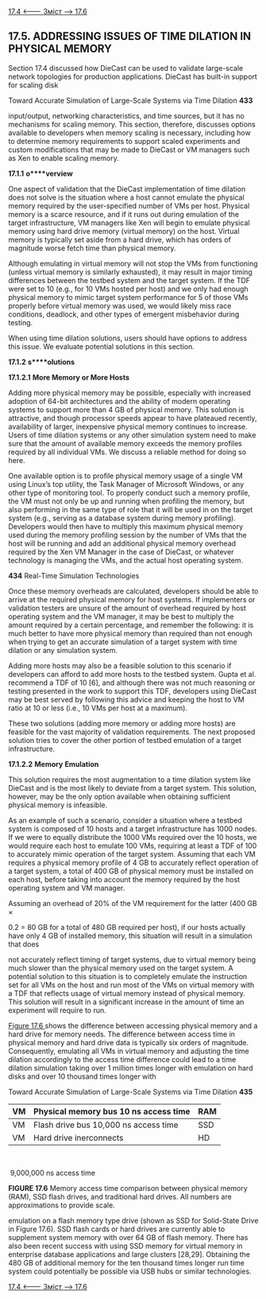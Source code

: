 [17.4 <--- ](17_4.md) [   Зміст   ](README.md) [--> 17.6](17_6.md)

## 17.5. ADDRESSING ISSUES OF TIME DILATION IN PHYSICAL MEMORY

Section 17.4 discussed how DieCast can be used to validate large-scale network topologies for production applications. DieCast has built-in support for scaling disk



Toward Accurate Simulation of Large-Scale Systems via Time Dilation       **433**

 

input/output, networking characteristics, and time sources, but it has no mechanisms for scaling memory. This section, therefore, discusses options available to developers when memory scaling is necessary, including how to determine memory requirements to support scaled experiments and custom modifications that may be made to DieCast or VM managers such as Xen to enable scaling memory.

 

**17.1.1**  **o****verview**

One aspect of validation that the DieCast implementation of time dilation does not solve is the situation where a host cannot emulate the physical memory required by the user-specified number of VMs per host. Physical memory is a scarce resource, and if it runs out during emulation of the target infrastructure, VM managers like Xen will begin to emulate physical memory using hard drive memory (virtual memory) on the host. Virtual memory is typically set aside from a hard drive, which has orders of magnitude worse fetch time than physical memory.

Although emulating in virtual memory will not stop the VMs from functioning (unless virtual memory is similarly exhausted), it may result in major timing differences between the testbed system and the target system. If the TDF were set to 10 (e.g., for 10 VMs hosted per host) and we only had enough physical memory to mimic target system performance for 5 of those VMs properly before virtual memory was used, we would likely miss race conditions, deadlock, and other types of emergent misbehavior during testing.

When using time dilation solutions, users should have options to address this issue. We evaluate potential solutions in this section.

 

**17.1.2**  **s****olutions**

**17.1.2.1**            **More Memory or More Hosts**

Adding more physical memory may be possible, especially with increased adoption of 64-bit architectures and the ability of modern operating systems to support more than 4 GB of physical memory. This solution is attractive, and though processor speeds appear to have plateaued recently, availability of larger, inexpensive physical memory continues to increase. Users of time dilation systems or any other simulation system need to make sure that the amount of available memory exceeds the memory profiles required by all individual VMs. We discuss a reliable method for doing so here.

One available option is to profile physical memory usage of a single VM using Linux’s top utility, the Task Manager of Microsoft Windows, or any other type of monitoring tool. To properly conduct such a memory profile, the VM must not only be up and running when profiling the memory, but also performing in the same type of role that it will be used in on the target system (e.g., serving as a database system during memory profiling). Developers would then have to multiply this maximum physical memory used during the memory profiling session by the number of VMs that the host will be running and add an additional physical memory overhead required by the Xen VM Manager in the case of DieCast, or whatever technology is managing the VMs, and the actual host operating system.



**434**                                       Real-Time Simulation Technologies

 

Once these memory overheads are calculated, developers should be able to arrive at the required physical memory for host systems. If implementers or validation testers are unsure of the amount of overhead required by host operating system and the VM manager, it may be best to multiply the amount required by a certain percentage, and remember the following: it is much better to have more physical memory than required than not enough when trying to get an accurate simulation of a target system with time dilation or any simulation system.

Adding more hosts may also be a feasible solution to this scenario if developers can afford to add more hosts to the testbed system. Gupta et al. recommend a TDF of 10 [6], and although there was not much reasoning or testing presented in the work to support this TDF, developers using DieCast may be best served by following this advice and keeping the host to VM ratio at 10 or less (i.e., 10 VMs per host at a maximum).

These two solutions (adding more memory or adding more hosts) are feasible for the vast majority of validation requirements. The next proposed solution tries to cover the other portion of testbed emulation of a target infrastructure.

 

**17.1.2.2**            **Memory** **Emulation**

This solution requires the most augmentation to a time dilation system like DieCast and is the most likely to deviate from a target system. This solution, however, may be the only option available when obtaining sufficient physical memory is infeasible.

As an example of such a scenario, consider a situation where a testbed system is composed of 10 hosts and a target infrastructure has 1000 nodes. If we were to equally distribute the 1000 VMs required over the 10 hosts, we would require each host to emulate 100 VMs, requiring at least a TDF of 100 to accurately mimic operation of the target system. Assuming that each VM requires a physical memory profile of 4 GB to accurately reflect operation of a target system, a total of 400 GB of physical memory must be installed on each host, before taking into account the memory required by the host operating system and VM manager.

Assuming an overhead of 20% of the VM requirement for the latter (400 GB ×

0.2 = 80 GB for a total of 480 GB required per host), if our hosts actually have only 4 GB of installed memory, this situation will result in a simulation that does

not accurately reflect timing of target systems, due to virtual memory being much slower than the physical memory used on the target system. A potential solution to this situation is to completely emulate the instruction set for all VMs on the host and run most of the VMs on virtual memory with a TDF that reflects usage of virtual memory instead of physical memory. This solution will result in a significant increase in the amount of time an experiment will require to run.

[Figure 17.6 ](#_bookmark95)shows the difference between accessing physical memory and a hard drive for memory needs. The difference between access time in physical memory and hard drive data is typically six orders of magnitude. Consequently, emulating all VMs in virtual memory and adjusting the time dilation accordingly to the access time difference could lead to a time dilation simulation taking over 1 million times longer with emulation on hard disks and over 10 thousand times longer with



Toward Accurate Simulation of Large-Scale Systems via Time Dilation       **435**

 

 

 

| VM   | Physical memory  bus 10 ns access time | RAM  |
| ---- | -------------------------------------- | ---- |
| VM   | Flash drive bus 10,000 ns access time  | SSD  |
| VM   | Hard drive  inerconnects               | HD   |

 

 

​                                                                

​                                                                9,000,000 ns     access time          



**FIGURE 17.6** Memory access time comparison between physical memory (RAM), SSD flash drives, and traditional hard drives. All numbers are approximations to provide scale.



 

emulation on a flash memory type drive (shown as SSD for Solid-State Drive in Figure 17.6). SSD flash cards or hard drives are currently able to supplement system memory with over 64 GB of flash memory. There has also been recent success with using SSD memory for virtual memory in enterprise database applications and large clusters [28,29]. Obtaining the 480 GB of additional memory for the ten thousand times longer run time system could potentially be possible via USB hubs or similar technologies.

[17.4 <--- ](17_4.md) [   Зміст   ](README.md) [--> 17.6](17_6.md)

